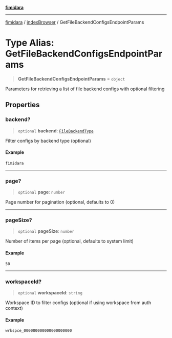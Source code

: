 [**fimidara**](../../README.md)

***

[fimidara](../../modules.md) / [indexBrowser](../README.md) / GetFileBackendConfigsEndpointParams

# Type Alias: GetFileBackendConfigsEndpointParams

> **GetFileBackendConfigsEndpointParams** = `object`

Parameters for retrieving a list of file backend configs with optional filtering

## Properties

### backend?

> `optional` **backend**: [`FileBackendType`](FileBackendType.md)

Filter configs by backend type (optional)

#### Example

```
fimidara
```

***

### page?

> `optional` **page**: `number`

Page number for pagination (optional, defaults to 0)

***

### pageSize?

> `optional` **pageSize**: `number`

Number of items per page (optional, defaults to system limit)

#### Example

```
50
```

***

### workspaceId?

> `optional` **workspaceId**: `string`

Workspace ID to filter configs (optional if using workspace from auth context)

#### Example

```
wrkspce_000000000000000000000
```
